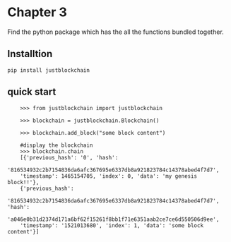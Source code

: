 # Chapter 3

Find the python package which has the all the functions bundled together.

## Installtion

``pip install justblockchain``

## quick start

```
    >>> from justblockchain import justblockchain
    
    >>> blockchain = justblockchain.Blockchain()
    
    >>> blockchain.add_block("some block content")

    #display the blockchain
    >>> blockchain.chain
    [{'previous_hash': '0', 'hash':
    '816534932c2b7154836da6afc367695e6337db8a921823784c14378abed4f7d7',
    'timestamp': 1465154705, 'index': 0, 'data': 'my genesis block!!'},
    {'previous_hash':
    '816534932c2b7154836da6afc367695e6337db8a921823784c14378abed4f7d7', 'hash':
    'a046e0b31d2374d171a6bf62f15261f8bb1f71e6351aab2ce7ce6d550506d9ee',
    'timestamp': '1521013680', 'index': 1, 'data': 'some block content'}]

```